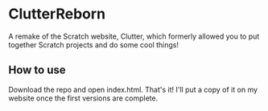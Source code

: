 # ClutterReborn
A remake of the Scratch website, Clutter, which formerly allowed you to put together Scratch projects and do some cool things!
## How to use
Download the repo and open index.html. That's it!
I'll put a copy of it on my website once the first versions are complete.

